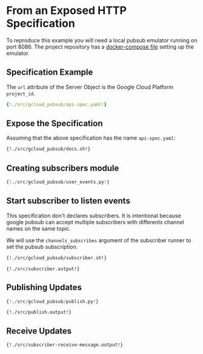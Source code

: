 # From an Exposed HTTP Specification

To reproduce this example you will need a local pubsub emulator running on port 8086.
The project repository has a [docker-compose file](https://github.com/dutradda/asyncapi-python/blob/master/docker-compose.yaml) setting up the emulator.


## Specification Example

The `url` attribute of the Server Object is the Google Cloud Platform `project_id`.

```yaml
{!./src/gcloud_pubsub/api-spec.yaml!}
```


## Expose the Specification

Assuming that the above specification has the name `api-spec.yaml`:

```bash
{!./src/gcloud_pubsub/docs.sh!}
```


## Creating subscribers module

```python
{!./src/gcloud_pubsub/user_events.py!}
```


## Start subscriber to listen events

This specification don't declares subscribers.
It is intentional because google pubsub can accept multiple subscribers with differents channel names on the same topic.

We will use the `channels_subscribes` argument of the subscriber runner to set the pubsub subscription.

```bash
{!./src/gcloud_pubsub/subscriber.sh!}
```

```
{!./src/subscriber.output!}
```


## Publishing Updates

```python
{!./src/gcloud_pubsub/publish.py!}
```

```
{!./src/publish.output!}
```


## Receive Updates

```
{!./src/subscriber-receive-message.output!}
```

